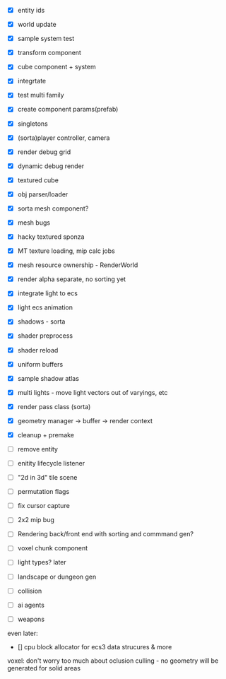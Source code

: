 - [x] entity ids
- [x] world update
- [x] sample system test
- [x] transform component
- [x] cube component + system
- [x] integrtate
- [x] test multi family
- [x] create component params(prefab)
- [x] singletons
- [x] (sorta)player controller, camera
- [x] render debug grid
- [x] dynamic debug render
- [x] textured cube
- [x] obj parser/loader
- [x] sorta mesh component?
- [x] mesh bugs
- [x] hacky textured sponza
- [x] MT texture loading, mip calc jobs
- [x] mesh resource ownership - RenderWorld
- [x] render alpha separate, no sorting yet
- [x] integrate light to ecs
- [x] light ecs animation
- [x] shadows - sorta
- [x] shader preprocess
- [x] shader reload
- [x] uniform buffers
- [x] sample shadow atlas
- [x] multi lights - move light vectors out of  varyings, etc
- [x] render pass class (sorta)
- [x] geometry manager -> buffer -> render context
- [x] cleanup + premake

- [ ] remove entity
- [ ] enitity lifecycle listener

- [ ] "2d in 3d" tile scene
- [ ] permutation flags
- [ ] fix cursor capture
- [ ] 2x2 mip bug
- [ ] Rendering back/front end with sorting and commmand gen?
- [ ] voxel chunk component
- [ ] light types?
later
- [ ] landscape or dungeon gen
- [ ] collision
- [ ] ai agents
- [ ] weapons


even later:
- [] cpu block allocator for ecs3 data strucures & more

voxel:
    don't worry too much about oclusion culling - no geometry will be generated for solid areas